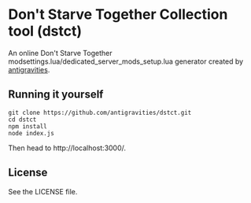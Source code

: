 # Don't Starve Together Collection tool (dstct)
An online Don't Starve Together modsettings.lua/dedicated_server_mods_setup.lua generator created by [antigravities](https://antigraviti.es/).

## Running it yourself
```
git clone https://github.com/antigravities/dstct.git
cd dstct
npm install
node index.js
```

Then head to http://localhost:3000/.

## License
See the LICENSE file.

